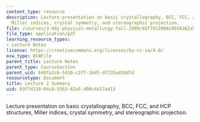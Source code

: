 ```yaml
---
content_type: resource
description: Lecture presentation on basic crystallography, BCC, FCC, and HCP structures,
  Miller indices, crystal symmetry, and stereographic projection.
file: /courses/3-40j-physical-metallurgy-fall-2009/03f7d13904c8556362a5d00c4d17a413_MIT3_40JF09_lec02.pdf
file_type: application/pdf
learning_resource_types:
- Lecture Notes
license: https://creativecommons.org/licenses/by-nc-sa/4.0/
ocw_type: OCWFile
parent_title: Lecture Notes
parent_type: CourseSection
parent_uid: 646fa2c6-5410-c2ff-34d5-df235ad10d7d
resourcetype: Document
title: Lecture 2 Summary
uid: 03f7d139-04c8-5563-62a5-d00c4d17a413
---
```

Lecture presentation on basic crystallography, BCC, FCC, and HCP structures, Miller indices, crystal symmetry, and stereographic projection.